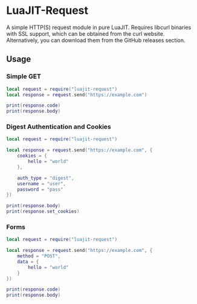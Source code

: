 # LuaJIT-Request
A simple HTTP(S) request module in pure LuaJIT. Requires libcurl binaries with SSL support, which can be obtained from the curl website. Alternatively, you can download them from the GitHub releases section.

## Usage

### Simple GET
```lua
local request = require("luajit-request")
local response = request.send("https://example.com")

print(response.code)
print(response.body)
```

### Digest Authentication and Cookies
```lua
local request = require("luajit-request")

local response = request.send("https://example.com", {
	cookies = {
		hello = "world"
	},

	auth_type = "digest",
	username = "user",
	password = "pass"
})

print(response.body)
print(response.set_cookies)
```

### Forms
```lua
local request = require("luajit-request")

local response = request.send("https://example.com", {
	method = "POST",
	data = {
		hello = "world"
	}
})

print(response.code)
print(response.body)
```